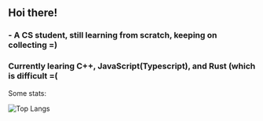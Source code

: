 ## Hoi there!

### - A CS student, still learning from scratch, keeping on collecting =)

### Currently learing C++, JavaScript(Typescript), and Rust (which is difficult =( 

Some stats:

![Top Langs](https://github-readme-stats.vercel.app/api/top-langs/?username=Nopthon)
 

